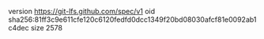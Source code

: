 version https://git-lfs.github.com/spec/v1
oid sha256:81ff3c9e611cfe120c6120fedfd0dcc1349f20bd08030afcf81e0092ab1c4dec
size 2578
